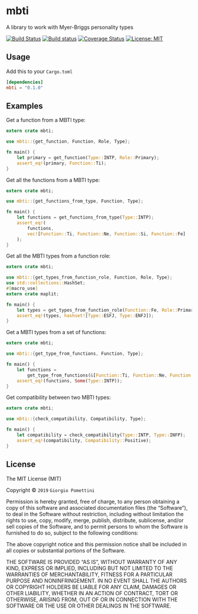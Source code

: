 # mbti

A library to work with Myer-Briggs personality types

[![Build Status](https://travis-ci.org/Pomettini/mbti.svg?branch=master)](https://travis-ci.org/Pomettini/mbti)
[![Build status](https://ci.appveyor.com/api/projects/status/2aq98uydgbamd12t?svg=true)](https://ci.appveyor.com/project/Pomettini/mbti)
[![Coverage Status](https://coveralls.io/repos/github/Pomettini/mbti/badge.svg?branch=master)](https://coveralls.io/github/Pomettini/mbti?branch=master)
[![License: MIT](https://img.shields.io/badge/License-MIT-yellow.svg)](https://opensource.org/licenses/MIT)

## Usage

Add this to your `Cargo.toml`

```toml
[dependencies]
mbti = "0.1.0"
```

## Examples

Get a function from a MBTI type:

```rust
extern crate mbti;

use mbti::{get_function, Function, Role, Type};

fn main() {
    let primary = get_function(Type::INTP, Role::Primary);
    assert_eq!(primary, Function::Ti);
}

```

Get all the functions from a MBTI type:

```rust
extern crate mbti;

use mbti::{get_functions_from_type, Function, Type};

fn main() {
    let functions = get_functions_from_type(Type::INTP);
    assert_eq!(
        functions,
        vec![Function::Ti, Function::Ne, Function::Si, Function::Fe]
    );
}
```

Get all the MBTI types from a function role:

```rust
extern crate mbti;

use mbti::{get_types_from_function_role, Function, Role, Type};
use std::collections::HashSet;
#[macro_use]
extern crate maplit;

fn main() {
    let types = get_types_from_function_role(Function::Fe, Role::Primary);
    assert_eq!(types, hashset![Type::ESFJ, Type::ENFJ]);
}

```

Get a MBTI types from a set of functions:

```rust
extern crate mbti;

use mbti::{get_type_from_functions, Function, Type};

fn main() {
    let functions =
        get_type_from_functions(&[Function::Ti, Function::Ne, Function::Si, Function::Fe]);
    assert_eq!(functions, Some(Type::INTP));
}
```

Get compatibility between two MBTI types:

```rust
extern crate mbti;

use mbti::{check_compatibility, Compatibility, Type};

fn main() {
    let compatibility = check_compatibility(Type::INTP, Type::INFP);
    assert_eq!(compatibility, Compatibility::Positive);
}

```

## License

The MIT License (MIT)

Copyright © `2019` `Giorgio Pomettini`

Permission is hereby granted, free of charge, to any person
obtaining a copy of this software and associated documentation
files (the “Software”), to deal in the Software without
restriction, including without limitation the rights to use,
copy, modify, merge, publish, distribute, sublicense, and/or sell
copies of the Software, and to permit persons to whom the
Software is furnished to do so, subject to the following
conditions:

The above copyright notice and this permission notice shall be
included in all copies or substantial portions of the Software.

THE SOFTWARE IS PROVIDED “AS IS”, WITHOUT WARRANTY OF ANY KIND,
EXPRESS OR IMPLIED, INCLUDING BUT NOT LIMITED TO THE WARRANTIES
OF MERCHANTABILITY, FITNESS FOR A PARTICULAR PURPOSE AND
NONINFRINGEMENT. IN NO EVENT SHALL THE AUTHORS OR COPYRIGHT
HOLDERS BE LIABLE FOR ANY CLAIM, DAMAGES OR OTHER LIABILITY,
WHETHER IN AN ACTION OF CONTRACT, TORT OR OTHERWISE, ARISING
FROM, OUT OF OR IN CONNECTION WITH THE SOFTWARE OR THE USE OR
OTHER DEALINGS IN THE SOFTWARE.

